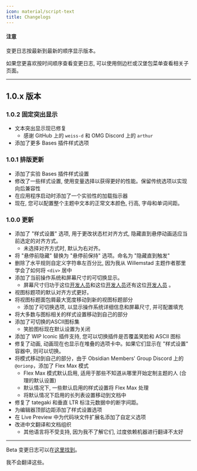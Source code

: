 ```yaml
---
icon: material/script-text
title: Changelogs
---
```


#### 注意

变更日志按最新到最新的顺序显示版本。

如果您更喜欢按时间顺序查看变更日志, 可以使用侧边栏或汉堡包菜单查看相关子页面。

---

## 1.0.x 版本

### 1.0.2 固定突出显示
- 文本突出显示现已修复
  - 感谢 GitHub 上的 `weiss-d` 和 OMG Discord 上的 `arthur`
- 添加了更多 Bases 插件样式选项


### 1.0.1 排版更新

- 添加了实验 Bases 插件样式设置
- 修改了一些样式设置, 使用变量选择以获得更好的性能。保留传统选项以实现向后兼容性
- 在应用程序启动时添加了一个实验性的加载指示器
- 现在, 您可以配置整个主题中文本的正常文本颜色, 行高, 字母和单词间距。

### 1.0.0 更新

- 添加了 "样式设置" 选项, 用于更改状态栏对齐方式, 隐藏直到悬停动画适应当前选定的对齐方式。
  - 未选择对齐方式时, 默认为右对齐。
- 将 "悬停前隐藏" 替换为 "悬停前保持" 选项。命名为 "隐藏直到触发"
- 删除了水平规则自定义字符串左百分比, 因为我从 Willemstad 主题作者那里学会了如何将 `<div>` 居中
- 添加了当前操作系统和屏幕尺寸的可切换显示。
  - 屏幕尺寸归功于这位[开发人员](https://dev.to/janeori/css-type-casting-to-numeric-tanatan2-scalars-582j)和这位[开发人员](https://css-tip.com/screen-dimension)还有这位[开发人员](https://dev.to/leapcell/get-screen-size-in-pure-css-3kna) 。
- 视图标题项的默认对齐方式更好。
- 将视图标题面包屑最大宽度移动到新的视图标题部分
  - 添加了可切换选项, 以显示操作系统详细信息和屏幕尺寸, 并可配置填充
- 将大多数与图标相关的样式设置移动到自己的部分
- 添加了可切换的ASCII图标集
  - 笑脸图标现在默认设置为关闭
- 添加了 WIP Iconic 插件支持, 您可以切换插件是否覆盖笑脸和 ASCII 图标
- 修复了动画, 动画现在也显示在堆叠的选项卡中。如果它们显示在 "样式设置" 容器中, 则可以切换。
- 将模式移动到自己的部分，由于 Obsidian Members' Group Discord 上的 `@orionp`，添加了 Flex Max 模式
  - Flex Max 模式默认启用, 适用于那些不知道从哪里开始定制主题的人 (合理的默认设置)
  - 默认情况下, 一些默认启用的样式设置将 Flex Max 处理
  - 将默认情况下启用的长列表设置移动到文档中
- 修复了 tategaki 和垂直 LTR 标注元数据中的断字间距。
- 为编辑器顶部边距添加了样式设置选项
- 在 Live Preview 中为代码块文件扩展名添加了自定义选项
- 改进中文翻译和文档组织
  - 其他语言将不受支持, 因为我不了解它们, 过度依赖机器进行翻译不太好

---

Beta 变更日志可以在[这里找到](./beta/index.md)。

我不会翻译这些。
